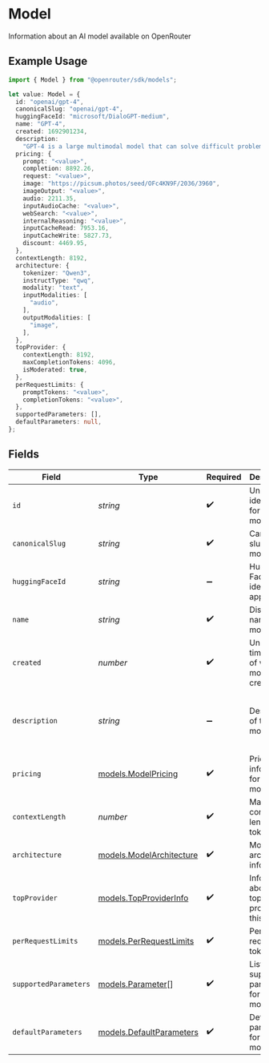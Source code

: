 # Model

Information about an AI model available on OpenRouter

## Example Usage

```typescript
import { Model } from "@openrouter/sdk/models";

let value: Model = {
  id: "openai/gpt-4",
  canonicalSlug: "openai/gpt-4",
  huggingFaceId: "microsoft/DialoGPT-medium",
  name: "GPT-4",
  created: 1692901234,
  description:
    "GPT-4 is a large multimodal model that can solve difficult problems with greater accuracy.",
  pricing: {
    prompt: "<value>",
    completion: 8892.26,
    request: "<value>",
    image: "https://picsum.photos/seed/OFc4KN9F/2036/3960",
    imageOutput: "<value>",
    audio: 2211.35,
    inputAudioCache: "<value>",
    webSearch: "<value>",
    internalReasoning: "<value>",
    inputCacheRead: 7953.16,
    inputCacheWrite: 5827.73,
    discount: 4469.95,
  },
  contextLength: 8192,
  architecture: {
    tokenizer: "Qwen3",
    instructType: "qwq",
    modality: "text",
    inputModalities: [
      "audio",
    ],
    outputModalities: [
      "image",
    ],
  },
  topProvider: {
    contextLength: 8192,
    maxCompletionTokens: 4096,
    isModerated: true,
  },
  perRequestLimits: {
    promptTokens: "<value>",
    completionTokens: "<value>",
  },
  supportedParameters: [],
  defaultParameters: null,
};
```

## Fields

| Field                                                                                      | Type                                                                                       | Required                                                                                   | Description                                                                                | Example                                                                                    |
| ------------------------------------------------------------------------------------------ | ------------------------------------------------------------------------------------------ | ------------------------------------------------------------------------------------------ | ------------------------------------------------------------------------------------------ | ------------------------------------------------------------------------------------------ |
| `id`                                                                                       | *string*                                                                                   | :heavy_check_mark:                                                                         | Unique identifier for the model                                                            | openai/gpt-4                                                                               |
| `canonicalSlug`                                                                            | *string*                                                                                   | :heavy_check_mark:                                                                         | Canonical slug for the model                                                               | openai/gpt-4                                                                               |
| `huggingFaceId`                                                                            | *string*                                                                                   | :heavy_minus_sign:                                                                         | Hugging Face model identifier, if applicable                                               | microsoft/DialoGPT-medium                                                                  |
| `name`                                                                                     | *string*                                                                                   | :heavy_check_mark:                                                                         | Display name of the model                                                                  | GPT-4                                                                                      |
| `created`                                                                                  | *number*                                                                                   | :heavy_check_mark:                                                                         | Unix timestamp of when the model was created                                               | 1692901234                                                                                 |
| `description`                                                                              | *string*                                                                                   | :heavy_minus_sign:                                                                         | Description of the model                                                                   | GPT-4 is a large multimodal model that can solve difficult problems with greater accuracy. |
| `pricing`                                                                                  | [models.ModelPricing](../models/modelpricing.md)                                           | :heavy_check_mark:                                                                         | Pricing information for the model                                                          |                                                                                            |
| `contextLength`                                                                            | *number*                                                                                   | :heavy_check_mark:                                                                         | Maximum context length in tokens                                                           | 8192                                                                                       |
| `architecture`                                                                             | [models.ModelArchitecture](../models/modelarchitecture.md)                                 | :heavy_check_mark:                                                                         | Model architecture information                                                             |                                                                                            |
| `topProvider`                                                                              | [models.TopProviderInfo](../models/topproviderinfo.md)                                     | :heavy_check_mark:                                                                         | Information about the top provider for this model                                          |                                                                                            |
| `perRequestLimits`                                                                         | [models.PerRequestLimits](../models/perrequestlimits.md)                                   | :heavy_check_mark:                                                                         | Per-request token limits                                                                   |                                                                                            |
| `supportedParameters`                                                                      | [models.Parameter](../models/parameter.md)[]                                               | :heavy_check_mark:                                                                         | List of supported parameters for this model                                                |                                                                                            |
| `defaultParameters`                                                                        | [models.DefaultParameters](../models/defaultparameters.md)                                 | :heavy_check_mark:                                                                         | Default parameters for this model                                                          |                                                                                            |